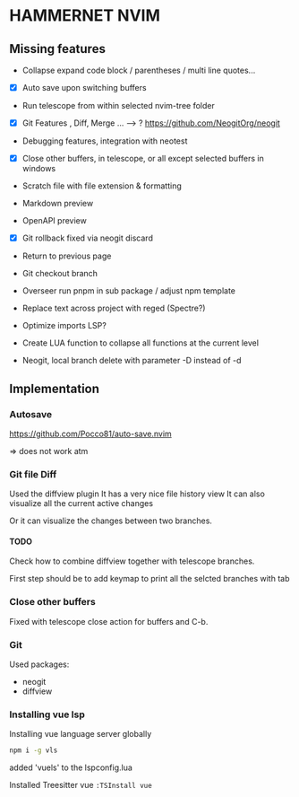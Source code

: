 # HAMMERNET NVIM

## Missing features

- Collapse expand code block / parentheses / multi line quotes...

- [x] Auto save upon switching buffers

- Run telescope from within selected nvim-tree folder

- [x] Git Features , Diff, Merge ...
--> ? https://github.com/NeogitOrg/neogit

- Debugging features, integration with neotest

- [x] Close other buffers, in telescope, or all except selected buffers in windows

- Scratch file with file extension & formatting

- Markdown preview

- OpenAPI preview

- [x] Git rollback fixed via neogit discard

- Return to previous page

- Git checkout branch

- Overseer run pnpm in sub package / adjust npm template

- Replace text across project with reged (Spectre?)

- Optimize imports LSP?

- Create LUA function to collapse all functions at the current level

- Neogit, local branch delete with parameter -D instead of -d

## Implementation

### Autosave

https://github.com/Pocco81/auto-save.nvim

=> does not work atm

### Git file Diff

Used the diffview plugin
It has a very nice file history view
It can also visualize all the current active changes

Or it can visualize the changes between two branches.

#### TODO
Check how to combine diffview together with telescope branches.

First step should be to add keymap to print all the selcted branches with tab

### Close other buffers

Fixed with telescope close action for buffers and C-b.

### Git

Used packages:
- neogit
- diffview

### Installing vue lsp

Installing vue language server globally
```bash
npm i -g vls
```

added 'vuels' to the lspconfig.lua

Installed Treesitter vue `:TSInstall vue`

